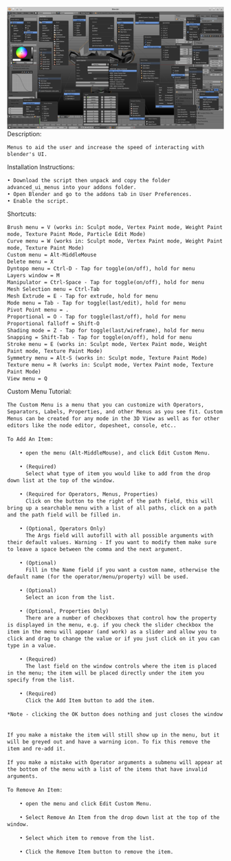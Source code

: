 ![Advanced UI Menus Demo Picture](Demo_Picture_2018-05-13.png)
Description:

    Menus to aid the user and increase the speed of interacting with blender's UI.

Installation Instructions:

    • Download the script then unpack and copy the folder advanced_ui_menus into your addons folder.
    • Open Blender and go to the addons tab in User Preferences.
    • Enable the script. 

Shortcuts:

    Brush menu = V (works in: Sculpt mode, Vertex Paint mode, Weight Paint mode, Texture Paint Mode, Particle Edit Mode)
    Curve menu = W (works in: Sculpt mode, Vertex Paint mode, Weight Paint mode, Texture Paint Mode)
    Custom menu = Alt-MiddleMouse
    Delete menu = X
    Dyntopo menu = Ctrl-D - Tap for toggle(on/off), hold for menu
    Layers window = M
    Manipulator = Ctrl-Space - Tap for toggle(on/off), hold for menu
    Mesh Selection menu = Ctrl-Tab
    Mesh Extrude = E - Tap for extrude, hold for menu
    Mode menu = Tab - Tap for toggle(last/edit), hold for menu
    Pivot Point menu = .
    Proportional = O - Tap for toggle(last/off), hold for menu
    Proportional falloff = Shift-O
    Shading mode = Z - Tap for toggle(last/wireframe), hold for menu
    Snapping = Shift-Tab - Tap for toggle(on/off), hold for menu
    Stroke menu = E (works in: Sculpt mode, Vertex Paint mode, Weight Paint mode, Texture Paint Mode)
    Symmetry menu = Alt-S (works in: Sculpt mode, Texture Paint Mode)
    Texture menu = R (works in: Sculpt mode, Vertex Paint mode, Texture Paint Mode)
    View menu = Q 

Custom Menu Tutorial:

    The Custom Menu is a menu that you can customize with Operators, Separators, Labels, Properties, and other Menus as you see fit. Custom Menus can be created for any mode in the 3D View as well as for other editors like the node editor, dopesheet, console, etc..
    
    To Add An Item:

        • open the menu (Alt-MiddleMouse), and click Edit Custom Menu.

        • (Required)
          Select what type of item you would like to add from the drop down list at the top of the window.

        • (Required for Operators, Menus, Properties)
          Click on the button to the right of the path field, this will bring up a searchable menu with a list of all paths, click on a path and the path field will be filled in.

        • (Optional, Operators Only)
          The Args field will autofill with all possible arguments with their default values. Warning - If you want to modify them make sure to leave a space between the comma and the next argument.

        • (Optional)
          Fill in the Name field if you want a custom name, otherwise the default name (for the operator/menu/property) will be used.

        • (Optional)
          Select an icon from the list.

        • (Optional, Properties Only)
          There are a number of checkboxes that control how the property is displayed in the menu, e.g. if you check the slider checkbox the item in the menu will appear (and work) as a slider and allow you to click and drag to change the value or if you just click on it you can type in a value.

        • (Required)
          The last field on the window controls where the item is placed in the menu; the item will be placed directly under the item you specify from the list.

        • (Required)
          Click the Add Item button to add the item.

    *Note - clicking the OK button does nothing and just closes the window


    If you make a mistake the item will still show up in the menu, but it will be greyed out and have a warning icon. To fix this remove the item and re-add it.

    If you make a mistake with Operator arguments a submenu will appear at the bottom of the menu with a list of the items that have invalid arguments.

    To Remove An Item:

        • open the menu and click Edit Custom Menu. 

        • Select Remove An Item from the drop down list at the top of the window. 

        • Select which item to remove from the list. 

        • Click the Remove Item button to remove the item. 
